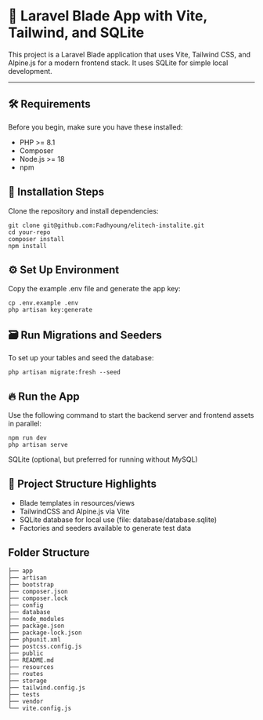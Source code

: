 # 🚀 Laravel Blade App with Vite, Tailwind, and SQLite

This project is a Laravel Blade application that uses Vite, Tailwind CSS, and Alpine.js for a modern frontend stack. It uses SQLite for simple local development.

---

## 🛠 Requirements

Before you begin, make sure you have these installed:

* PHP >= 8.1
* Composer
* Node.js >= 18
* npm

## 🧰 Installation Steps

Clone the repository and install dependencies:
```
git clone git@github.com:Fadhyoung/elitech-instalite.git
cd your-repo
composer install
npm install

```

## ⚙️ Set Up Environment

Copy the example .env file and generate the app key:
```
cp .env.example .env
php artisan key:generate
```

## 🗃️ Run Migrations and Seeders

To set up your tables and seed the database:
```
php artisan migrate:fresh --seed
```

## 🔥 Run the App
Use the following command to start the backend server and frontend assets in parallel:
```
npm run dev
php artisan serve
```
SQLite (optional, but preferred for running without MySQL)

## 📁 Project Structure Highlights

* Blade templates in resources/views
* TailwindCSS and Alpine.js via Vite
* SQLite database for local use (file: database/database.sqlite)
* Factories and seeders available to generate test data

## Folder Structure
```
├── app
├── artisan
├── bootstrap
├── composer.json
├── composer.lock
├── config
├── database
├── node_modules
├── package.json
├── package-lock.json
├── phpunit.xml
├── postcss.config.js
├── public
├── README.md
├── resources
├── routes
├── storage
├── tailwind.config.js
├── tests
├── vendor
└── vite.config.js

```
